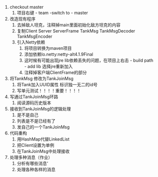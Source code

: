 1. checkout master
   1. 项目右键 - team -switch to - master
2. 改造现有程序
   1. 去掉敌人坦克，注释掉main里面初始化敌方坦克的内容
   2. 复制Client Server ServerFrame TankMsg TankMsgDecoder TankMsgEncoder
   3. 引入Netty依赖
      1. 将项目转换为maven项目
      2. 添加依赖Io.netty:netty-alt4.1.9Final
      3. 这时候有可能出现jre lib依赖丢失的问题，在项目上右击 - build path - add lib 选择jre重新加入
      4. 注释掉客户端ClientFrame的部分
3. 将TankMsg 修改为TankJoinMsg
   1. 将Tank加入UUID属性 标识独一无二的id号
   2. 写单元测试！！！！重要！！！！
4. 写通过TankJoinMsg环路
   1. 阅读源码历史版本
5. 接收到TankJoinMsg的逻辑处理
   1. 是不是自己
   2. 列表是不是已经有了
   3. 发自己的一个TankJoinMsg
6. 代码重构
   1. 用HashMap代替LinkedList
   2. 把Client设置为单例
   3. 在TankJoinMsg中处理接收
7. 处理多种消息（作业）
   1. 分析有哪些消息‘
   2. 处理各种各样的消息

